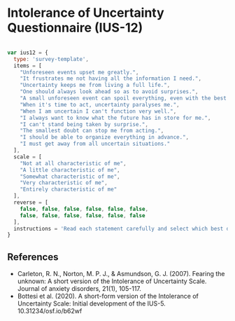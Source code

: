 # Intolerance of Uncertainty Questionnaire (IUS-12)

```javascript

var ius12 = {
  type: 'survey-template',
  items = [
    "Unforeseen events upset me greatly.",                                               // 5-item (uncertainty aversion)
    "It frustrates me not having all the information I need.",
    "Uncertainty keeps me from living a full life.",
    "One should always look ahead so as to avoid surprises.",
    "A small unforeseen event can spoil everything, even with the best of planning.",
    "When it's time to act, uncertainty paralyses me.",                                  // 5-item (uncertainty paralysis)
    "When I am uncertain I can't function very well.",
    "I always want to know what the future has in store for me.",                        // 5-item (predictability)
    "I can't stand being taken by surprise.",                                            // 5-item (uncertainty aversion)
    "The smallest doubt can stop me from acting.",
    "I should be able to organize everything in advance.",                               // 5-item (predictability)
    "I must get away from all uncertain situations."
  ],
  scale = [
    "Not at all characteristic of me",
    "A little characteristic of me",
    "Somewhat characteristic of me",
    "Very characteristic of me",
    "Entirely characteristic of me"
  ],
  reverse = [
    false, false, false, false, false, false,
    false, false, false, false, false, false
  ],
  instructions = 'Read each statement carefully and select which best describes you.'
}

```

## References
- Carleton, R. N., Norton, M. P. J., & Asmundson, G. J. (2007). Fearing the unknown: A short version of the Intolerance of Uncertainty Scale. Journal of anxiety disorders, 21(1), 105-117.
- Bottesi et al. (2020). A short-form version of the Intolerance of Uncertainty Scale: Initial development of the IUS-5. 10.31234/osf.io/b62wf

